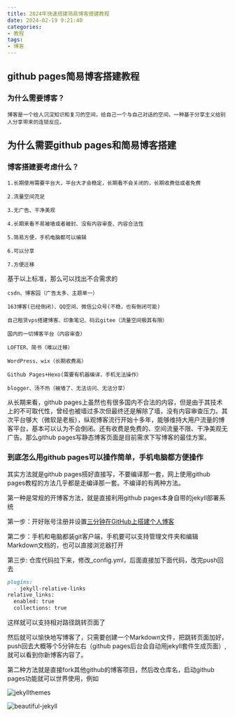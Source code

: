 ```yaml
---
title: 2024年快速搭建简易博客搭建教程
date: 2024-02-19 9:21:40
categories: 
- 教程
tags:
- 博客
---
```

## github pages简易博客搭建教程

### 为什么需要博客？

    博客是一个给人沉淀知识和复习的空间，给自己一个与自己对话的空间，一种基于分享主义给别人分享带来的连锁反应。

## 为什么需要github pages和简易博客搭建

### 博客搭建要考虑什么？

    1.长期使用需要平台大，平台大才会稳定，长期看不会关闭的，长期收费低或者免费

    2.流量空间充足

    3.无广告、干净美观

    4.长期来看不易被墙或者被封、没有内容审查、内容合法性

    5.简易方便，手机电脑都可以编辑

    6.可以分享

    7.方便迁移

基于以上标准，那么可以找出不合需求的

    csdn、博客园（广告太多、主题单一）

    163博客(已经倒闭)、QQ空间、微信公众号(不稳，也有倒闭可能)

    自己租赁vps搭建博客、印象笔记、码云gitee（流量空间极其有限）

    国内的一切博客平台（内容审查）

    LOFTER、简书（难以迁移）

    WordPress、wix（长期收费高）

    Github Pages+Hexo(需要有机器编译，手机无法操作）

    blogger、汤不热（被墙了、无法访问、无法分享）

从长期来看，github pages上虽然也有很多国内不合法的内容，但是由于其技术上的不可取代性，曾经也被墙过多次但最终还是解除了墙，没有内容审查压力。其次平台够大（微软是老板），纵观博客流行开始十多年，能够维持大用户流量的博客平台，基本可以认为不会倒闭。还有收费是免费的、空间流量不限、干净美观无广告。那么github pages写静态博客页面是目前需求下写博客的最佳方案。

### 到底怎么用github pages可以操作简单，手机电脑都方便操作

其实方法就是github pages搭好直接写，不要编译那一套，网上使用github pages教程的方法几乎都是走编译那一套。不编译的有两种方法。

第一种是常规的开博客方法，就是直接利用github pages本身自带的jekyll部署系统

第一步：开好账号注册并设置[三分钟在GitHub上搭建个人博客](https://zhuanlan.zhihu.com/p/28321740)

第二步：手机和电脑都装git客户端，手机要可以支持管理文件夹和编辑Markdown文档的，也可以直接浏览器打开

第三步: 仓库代码拉下来，修改_config.yml，后面直接加下面代码，改完push回去

```markdown
plugins:
  - jekyll-relative-links
relative_links:
  enabled: true
  collections: true
```

这样就可以支持相对路径跳转页面了

然后就可以愉快地写博客了，只需要创建一个Markdown文件，把跳转页面加好，push回去大概等个5分钟左右（github pages后台会自动用jekyll套件生成页面）,就可以看到你新博客内容了。

第二种方法就是直接fork其他github的博客项目，然后改仓库名，启动github pages功能就可以世界使用，例如

![jekyllthemes](http://jekyllthemes.org/)

![beautiful-jekyll](https://github.com/daattali/beautiful-jekyll)

